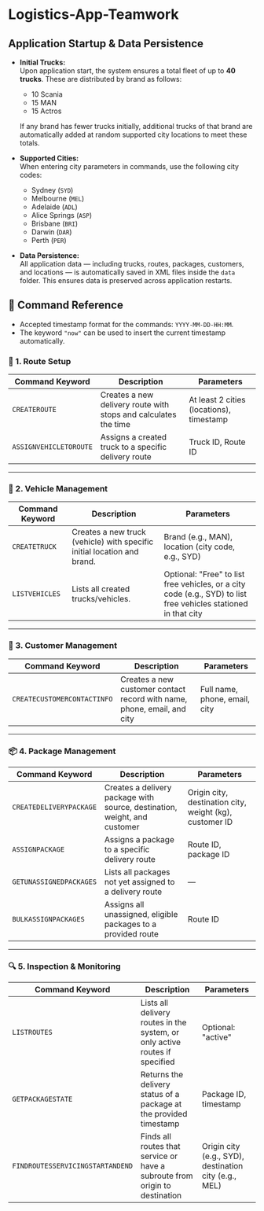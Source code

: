 # Logistics-App-Teamwork

## Application Startup & Data Persistence

- **Initial Trucks:**  
  Upon application start, the system ensures a total fleet of up to **40 trucks**. These are distributed by brand as follows:
    - 10 Scania
    - 15 MAN
    - 15 Actros

  If any brand has fewer trucks initially, additional trucks of that brand are automatically added at random supported city locations to meet these totals.

- **Supported Cities:**  
  When entering city parameters in commands, use the following city codes:
    - Sydney (`SYD`)
    - Melbourne (`MEL`)
    - Adelaide (`ADL`)
    - Alice Springs (`ASP`)
    - Brisbane (`BRI`)
    - Darwin (`DAR`)
    - Perth (`PER`)

- **Data Persistence:**  
  All application data — including trucks, routes, packages, customers, and locations — is automatically saved in XML files inside the `data` folder. This ensures data is preserved across application restarts.

## 🧾 Command Reference

- Accepted timestamp format for the commands: `YYYY-MM-DD-HH:MM`.
- The keyword `"now"` can be used to insert the current timestamp automatically.

### 📍 1. Route Setup

| Command Keyword        | Description                                                     | Parameters                               |
|------------------------|-----------------------------------------------------------------|------------------------------------------|
| `CREATEROUTE`          | Creates a new delivery route with stops and calculates the time | At least 2 cities (locations), timestamp |
| `ASSIGNVEHICLETOROUTE` | Assigns a created truck to a specific delivery route            | Truck ID, Route ID                       |

---

### 🚚 2. Vehicle Management

| Command Keyword  | Description                                                             | Parameters                                                                                                                    |
|------------------|-------------------------------------------------------------------------|-------------------------------------------------------------------------------------------------------------------------------|
| `CREATETRUCK`    | Creates a new truck (vehicle) with specific initial location and brand. | Brand (e.g., MAN), location (city code, e.g., SYD)                                                                            |
| `LISTVEHICLES`   | Lists all created trucks/vehicles.                                      | Optional: "Free" to list free vehicles, or a city code (e.g., SYD) to list free vehicles stationed in that city               |

---

### 👤 3. Customer Management

| Command Keyword              | Description                                                      | Parameters                           |
|------------------------------|------------------------------------------------------------------|------------------------------------|
| `CREATECUSTOMERCONTACTINFO` | Creates a new customer contact record with name, phone, email, and city | Full name, phone, email, city       |

---

### 📦 4. Package Management

| Command Keyword           | Description                                                  | Parameters                                        |
|---------------------------|--------------------------------------------------------------|--------------------------------------------------|
| `CREATEDELIVERYPACKAGE`   | Creates a delivery package with source, destination, weight, and customer | Origin city, destination city, weight (kg), customer ID |
| `ASSIGNPACKAGE`           | Assigns a package to a specific delivery route               | Route ID, package ID                             |
| `GETUNASSIGNEDPACKAGES`   | Lists all packages not yet assigned to a delivery route     | —                                                |
| `BULKASSIGNPACKAGES`      | Assigns all unassigned, eligible packages to a provided route | Route ID                                         |

---

### 🔍 5. Inspection & Monitoring

| Command Keyword                  | Description                                                                     | Parameters                                   |
|----------------------------------|---------------------------------------------------------------------------------|----------------------------------------------|
| `LISTROUTES`                     | Lists all delivery routes in the system, or only active routes if specified     | Optional: "active"                            |
| `GETPACKAGESTATE`                | Returns the delivery status of a package at the provided timestamp              | Package ID, timestamp                         |
| `FINDROUTESSERVICINGSTARTANDEND`| Finds all routes that service or have a subroute from origin to destination     | Origin city (e.g., SYD), destination city (e.g., MEL) |
